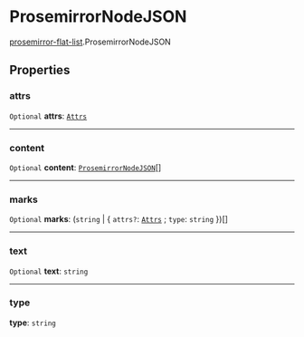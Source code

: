 # ProsemirrorNodeJSON

[prosemirror-flat-list](../modules/prosemirror_flat_list.md).ProsemirrorNodeJSON

## Properties

### attrs

 `Optional` **attrs**: [`Attrs`]( https://prosemirror.net/docs/ref/#model.Attrs )

___

### content

 `Optional` **content**: [`ProsemirrorNodeJSON`](prosemirror_flat_list.ProsemirrorNodeJSON.md)[]

___

### marks

 `Optional` **marks**: (`string` \| { `attrs?`: [`Attrs`]( https://prosemirror.net/docs/ref/#model.Attrs ) ; `type`: `string`  })[]

___

### text

 `Optional` **text**: `string`

___

### type

 **type**: `string`
